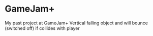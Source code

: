 #   GameJam+
My past project at GameJam+
Vertical falling object and will bounce (switched off) if collides with player